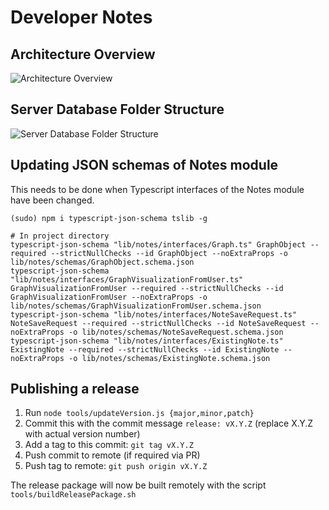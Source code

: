# Developer Notes

## Architecture Overview

![Architecture Overview](./img/architecture%20overview.png)

## Server Database Folder Structure

![Server Database Folder Structure](./img/database%20folder%20structure.png)

## Updating JSON schemas of Notes module

This needs to be done when Typescript interfaces of the Notes module have been
changed.

```
(sudo) npm i typescript-json-schema tslib -g

# In project directory
typescript-json-schema "lib/notes/interfaces/Graph.ts" GraphObject --required --strictNullChecks --id GraphObject --noExtraProps -o lib/notes/schemas/GraphObject.schema.json
typescript-json-schema "lib/notes/interfaces/GraphVisualizationFromUser.ts" GraphVisualizationFromUser --required --strictNullChecks --id GraphVisualizationFromUser --noExtraProps -o lib/notes/schemas/GraphVisualizationFromUser.schema.json
typescript-json-schema "lib/notes/interfaces/NoteSaveRequest.ts" NoteSaveRequest --required --strictNullChecks --id NoteSaveRequest --noExtraProps -o lib/notes/schemas/NoteSaveRequest.schema.json
typescript-json-schema "lib/notes/interfaces/ExistingNote.ts" ExistingNote --required --strictNullChecks --id ExistingNote --noExtraProps -o lib/notes/schemas/ExistingNote.schema.json
```

## Publishing a release

1. Run `node tools/updateVersion.js {major,minor,patch}`
2. Commit this with the commit message `release: vX.Y.Z` (replace X.Y.Z with actual version number)
3. Add a tag to this commit: `git tag vX.Y.Z`
4. Push commit to remote (if required via PR)
5. Push tag to remote: `git push origin vX.Y.Z`

The release package will now be built remotely with the script 
`tools/buildReleasePackage.sh`